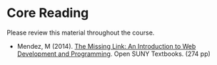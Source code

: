# Core Reading

Please review this material throughout the course.

- Mendez, M (2014). [The Missing Link: An Introduction to Web Development and Programming](https://open.umn.edu/opentextbooks/textbooks/203). Open SUNY Textbooks. (274 pp)
